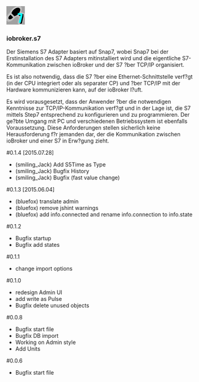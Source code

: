 ![Logo](admin/S7.png)
### iobroker.s7

Der Siemens S7 Adapter basiert auf Snap7, wobei Snap7 bei der Erstinstallation des S7 Adapters mitinstalliert wird und die eigentliche S7-Kommunikation zwischen ioBroker und der S7 ?ber TCP/IP organisiert.

Es ist also notwendig, dass die S7 ?ber eine Ethernet-Schnittstelle verf?gt (in der CPU integriert oder als separater CP) und ?ber TCP/IP mit der Hardware kommunizieren kann, auf der ioBroker l?uft.

Es wird vorausgesetzt, dass der Anwender ?ber die notwendigen Kenntnisse zur TCP/IP-Kommunikation verf?gt und in der Lage ist, die S7 mittels Step7 entsprechend zu konfigurieren und zu programmieren. Der ge?bte Umgang mit PC und verschiedenen Betriebssystem ist ebenfalls Voraussetzung. Diese Anforderungen stellen sicherlich keine Herausforderung f?r jemanden dar, der die Kommunikation zwischen ioBroker und einer S7 in Erw?gung zieht.



#0.1.4 [2015.07.28]
* (smiling_Jack) Add S5Time as Type
* (smiling_Jack) Bugfix History
* (smiling_Jack) Bugfix (fast value change)

#0.1.3 [2015.06.04]
* (bluefox) translate admin
* (bluefox) remove jshint warnings
* (bluefox) add info.connected and rename info.connection to info.state

#0.1.2
* Bugfix startup
* Bugfix add states

#0.1.1
* change import options

#0.1.0
* redesign Admin UI
* add write as Pulse
* Bugfix delete unused objects

#0.0.8
* Bugfix start file
* Bugfix DB import
* Working on Admin style
* Add Units

#0.0.6
* Bugfix start file
